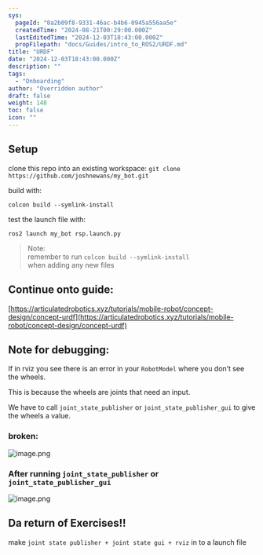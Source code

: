```yaml
---
sys:
  pageId: "0a2b09f8-9331-46ac-b4b6-0945a556aa5e"
  createdTime: "2024-08-21T00:29:00.000Z"
  lastEditedTime: "2024-12-03T18:43:00.000Z"
  propFilepath: "docs/Guides/intro_to_ROS2/URDF.md"
title: "URDF"
date: "2024-12-03T18:43:00.000Z"
description: ""
tags:
  - "Onboarding"
author: "Overridden author"
draft: false
weight: 148
toc: false
icon: ""
---
```


## Setup

clone this repo into an existing workspace:
`git clone https://github.com/joshnewans/my_bot.git`

build with:

`colcon build --symlink-install`

test the launch file with:

`ros2 launch my_bot rsp.launch.py`

> Note:  
> remember to run `colcon build --symlink-install`  
> when adding any new files

## Continue onto guide:

[https://articulatedrobotics.xyz/tutorials/mobile-robot/concept-design/concept-urdf](https://articulatedrobotics.xyz/tutorials/mobile-robot/concept-design/concept-urdf)

## Note for debugging:

If in rviz you see there is an error in your `RobotModel` where you don’t see the wheels.

This is because the wheels are joints that need an input. 

We have to call `joint_state_publisher` or `joint_state_publisher_gui` to give the wheels a value.

### broken:

![image.png](https://prod-files-secure.s3.us-west-2.amazonaws.com/d518164a-d88e-44d1-a4ee-3adb3bd8bce0/96a1d089-1f17-4dbf-8563-f2aef56a4d37/image.png?X-Amz-Algorithm=AWS4-HMAC-SHA256&X-Amz-Content-Sha256=UNSIGNED-PAYLOAD&X-Amz-Credential=ASIAZI2LB466S6MZXGTK%2F20250206%2Fus-west-2%2Fs3%2Faws4_request&X-Amz-Date=20250206T140749Z&X-Amz-Expires=3600&X-Amz-Security-Token=IQoJb3JpZ2luX2VjEEYaCXVzLXdlc3QtMiJGMEQCIFqeu5M600tUZz%2FpVtT3J9MR7OMByeYi0iLuFArNByn%2BAiBZ08Uv4IiH3Gl0nD02eQ1gbJPvyzuOz0loTqTHlX61oCr%2FAwhfEAAaDDYzNzQyMzE4MzgwNSIMq913aJIUlZnkijYiKtwD7VwAw%2FE2biZImhr521aV09SHhYtMuzz6QOfaMgJmTedjf94Rb5jCX2PbOzn1pkGnWgcyt9il46O7YOzJozie9nVOj1kqzpQlkj8e6JHiNsgxhaRMM%2B8uq0gB17B6yHlo1DUnr67Df0G9g7inkRuf7w%2B2PLD7gHeOoUcSqgJCQqpvZKh%2FGFXaTh3%2FwYF6gg1xxTqktJYpb1gXMqu4Ri8Vn5n1WrOaReJJGeSQ4TZaeNL7sAE0L%2F2huCJhR4%2BKIMZYwkIRUaNt83cvwnmXcj8txcg%2BCOt5T9LhueyZDTMeZmJoAwaTSYkIsKGJVVLo%2Fy9gOYVL%2BVzBVb5AG4tGf2EOnriwUUjuH3fU3jE3qUVAeVsJ1Tws016VsE3yx3PxapuL65EcxKFh%2FSdeFXRNKbW0PSy1vzv3jeK18r3ZO379o6AP4E6H8IK2%2B28a%2BpXna%2BYqQhMUkUJ1aAvac5BMUVm5qo3dNw2BO7eN5An74y7h%2F2NsUAQuIh0csFPkyJDxkiOA5C6BI0XyZ3go0aEnBGLUhA1pkwPxHCeOu5iUEvY8SJkO%2BUyQcoVwLrjJQjT2G3BxdnO%2BJsMUWrpXs47UTUyNiKpdkOvOhZrA4BAIF%2FoB5SrDLA%2BScM1nBf3QBfIwrvqSvQY6pgGhmoHDmpFIbuDmuQj0qw1dit3gjA0egOsKbjFUKsKsLElrqbvMNM1IjmnmXcBoOxZQGCnXfM9F6ULbCx6pdp7iyZMAWsgl9ocysTVWR%2BHZQPP6MS%2Fr%2BJSt9giReuhA%2FISwXmKGgNm%2F20M4lpHoo5pu4fDHZrblM1Qq3KVZqu6s5c%2F067yXvdHJJnmmt%2BBdzrUV0IgZ5AOX9fCxIT%2BO8EhrovPtxC%2FK&X-Amz-Signature=9faac4f5c90e7f10638b94235becebf976eaac82b51624e18e3cd0204fa62b30&X-Amz-SignedHeaders=host&x-id=GetObject)

### After running `joint_state_publisher` or `joint_state_publisher_gui`

![image.png](https://prod-files-secure.s3.us-west-2.amazonaws.com/d518164a-d88e-44d1-a4ee-3adb3bd8bce0/130c99c7-1b0b-4031-9953-844fc3950ff4/image.png?X-Amz-Algorithm=AWS4-HMAC-SHA256&X-Amz-Content-Sha256=UNSIGNED-PAYLOAD&X-Amz-Credential=ASIAZI2LB466S6MZXGTK%2F20250206%2Fus-west-2%2Fs3%2Faws4_request&X-Amz-Date=20250206T140749Z&X-Amz-Expires=3600&X-Amz-Security-Token=IQoJb3JpZ2luX2VjEEYaCXVzLXdlc3QtMiJGMEQCIFqeu5M600tUZz%2FpVtT3J9MR7OMByeYi0iLuFArNByn%2BAiBZ08Uv4IiH3Gl0nD02eQ1gbJPvyzuOz0loTqTHlX61oCr%2FAwhfEAAaDDYzNzQyMzE4MzgwNSIMq913aJIUlZnkijYiKtwD7VwAw%2FE2biZImhr521aV09SHhYtMuzz6QOfaMgJmTedjf94Rb5jCX2PbOzn1pkGnWgcyt9il46O7YOzJozie9nVOj1kqzpQlkj8e6JHiNsgxhaRMM%2B8uq0gB17B6yHlo1DUnr67Df0G9g7inkRuf7w%2B2PLD7gHeOoUcSqgJCQqpvZKh%2FGFXaTh3%2FwYF6gg1xxTqktJYpb1gXMqu4Ri8Vn5n1WrOaReJJGeSQ4TZaeNL7sAE0L%2F2huCJhR4%2BKIMZYwkIRUaNt83cvwnmXcj8txcg%2BCOt5T9LhueyZDTMeZmJoAwaTSYkIsKGJVVLo%2Fy9gOYVL%2BVzBVb5AG4tGf2EOnriwUUjuH3fU3jE3qUVAeVsJ1Tws016VsE3yx3PxapuL65EcxKFh%2FSdeFXRNKbW0PSy1vzv3jeK18r3ZO379o6AP4E6H8IK2%2B28a%2BpXna%2BYqQhMUkUJ1aAvac5BMUVm5qo3dNw2BO7eN5An74y7h%2F2NsUAQuIh0csFPkyJDxkiOA5C6BI0XyZ3go0aEnBGLUhA1pkwPxHCeOu5iUEvY8SJkO%2BUyQcoVwLrjJQjT2G3BxdnO%2BJsMUWrpXs47UTUyNiKpdkOvOhZrA4BAIF%2FoB5SrDLA%2BScM1nBf3QBfIwrvqSvQY6pgGhmoHDmpFIbuDmuQj0qw1dit3gjA0egOsKbjFUKsKsLElrqbvMNM1IjmnmXcBoOxZQGCnXfM9F6ULbCx6pdp7iyZMAWsgl9ocysTVWR%2BHZQPP6MS%2Fr%2BJSt9giReuhA%2FISwXmKGgNm%2F20M4lpHoo5pu4fDHZrblM1Qq3KVZqu6s5c%2F067yXvdHJJnmmt%2BBdzrUV0IgZ5AOX9fCxIT%2BO8EhrovPtxC%2FK&X-Amz-Signature=2bb3b09f3364574b76015a42acb90540cbd0c51a35d15526b84c1ed29c71c773&X-Amz-SignedHeaders=host&x-id=GetObject)

## Da return of Exercises!!

make `joint state publisher + joint state gui + rviz` in to a launch file
